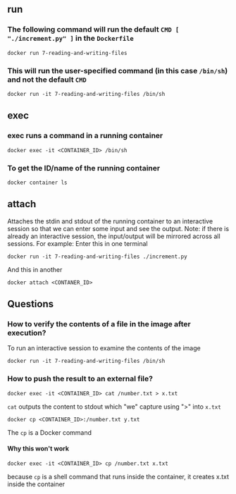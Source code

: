
## run
### The following command will run the default `CMD [ "./increment.py" ]` in the `Dockerfile`
```shell
docker run 7-reading-and-writing-files
```
### This will run the user-specified command (in this case `/bin/sh`) and not the default `CMD`
```shell
docker run -it 7-reading-and-writing-files /bin/sh
```

## exec
### exec runs a command in a running container
```shell
docker exec -it <CONTAINER_ID> /bin/sh
```
### To get the ID/name of the running container
```shell
docker container ls
```

## attach
Attaches the stdin and stdout of the running container to an interactive session so that we can enter some input and see the output. Note: if there is already an interactive session, the input/output will be mirrored across all sessions.
For example:
Enter this in one terminal
```shell
docker run -it 7-reading-and-writing-files ./increment.py
```
And this in another
```shell
docker attach <CONTANER_ID>
```


## Questions

### How to verify the contents of a file in the image after execution?
To run an interactive session to examine the contents of the image
```shell
docker run -it 7-reading-and-writing-files /bin/sh
```

### How to push the result to an external file?
```shell
docker exec -it <CONTAINER_ID> cat /number.txt > x.txt
```
`cat` outputs the content to stdout which "we" capture using ">" into `x.txt`

```shell
docker cp <CONTAINER_ID>:/number.txt y.txt
```
The `cp` is a Docker command

#### Why this won't work
```shell
docker exec -it <CONTAINER_ID> cp /number.txt x.txt
```
because `cp` is a shell command that runs inside the container, it creates x.txt inside the container
